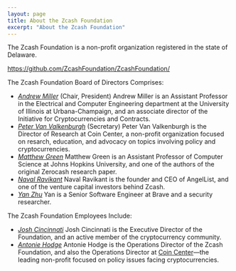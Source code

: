 ```yaml
---
layout: page
title: About the Zcash Foundation
excerpt: "About the Zcash Foundation"
---
```


The Zcash Foundation is a non-profit organization registered in the state of Delaware.

https://github.com/ZcashFoundation/ZcashFoundation/

The Zcash Foundation Board of Directors Comprises:

- [_Andrew Miller_](https://soc1024.com/) (Chair, President)
  Andrew Miller is an Assistant Professor in the Electrical and Computer Engineering department at the University of Illinois at Urbana-Champaign, and an associate director of the Initiative for Cryptocurrencies and Contracts.
- [_Peter Van Valkenburgh_](http://www.petervv.com/) (Secretary)
  Peter Van Valkenburgh is the Director of Research at Coin Center, a non-profit organization focused on resarch, education, and advocacy on topics involving policy and cryptocurrencies.
- [_Matthew Green_](https://isi.jhu.edu/~mgreen/)
  Matthew Green is an Assistant Professor of Computer Science at Johns Hopkins University, and one of the authors of the original Zerocash research paper. 
- [_Naval Ravikant_](https://angel.co/naval)
  Naval Ravikant is the founder and CEO of AngelList, and one of the venture capital investors behind Zcash.
- [_Yan Zhu_](https://diracdeltas.github.io/)
  Yan is a Senior Software Engineer at Brave and a security researcher.
  
The Zcash Foundation Employees Include:

- [_Josh Cincinnati_](https://twitter.com/acityinohio)
  Josh Cincinnati is the Executive Director of the Foundation, and an active member of the cryptocurrency community.
- [_Antonie Hodge_](https://twitter.com/antoniehodge)
  Antonie Hodge is the Operations Director of the Zcash Foundation, and also the Operations Director at [Coin Center](https://coincenter.org/)—the leading non-profit focused on policy issues facing cryptocurrencies.
